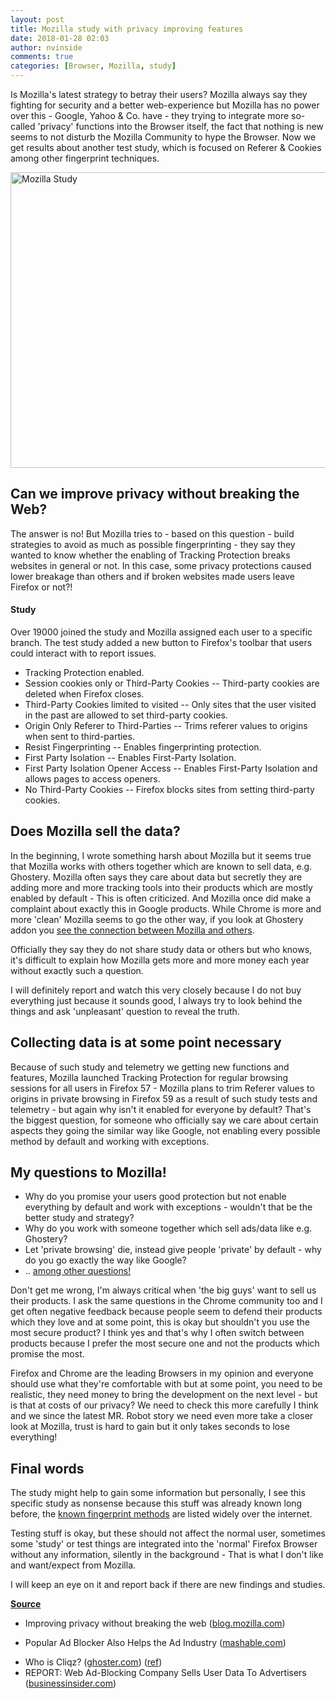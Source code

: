 ```yaml
---
layout: post
title: Mozilla study with privacy improving features
date: 2018-01-28 02:03
author: nvinside
comments: true
categories: [Browser, Mozilla, study]
---
```

Is Mozilla's latest strategy to betray their users? Mozilla always say they fighting for security and a better web-experience but Mozilla has no power over this - Google, Yahoo &amp; Co. have - they trying to integrate more so-called 'privacy' functions into the Browser itself, the fact that nothing is new seems to not disturb the Mozilla Community to hype the Browser. Now we get results about another test study, which is focused on Referer &amp; Cookies among other fingerprint techniques.

<img class="size-full wp-image-2304 aligncenter" src="https://chefkochblog.files.wordpress.com/2018/01/mozilla-study.png" alt="Mozilla Study" width="696" height="473" />

<!--more-->

<h2>Can we improve privacy without breaking the Web?</h2>

The answer is no! But Mozilla tries to - based on this question - build strategies to avoid as much as possible fingerprinting - they say they wanted to know whether the enabling of Tracking Protection breaks websites in general or not. In this case, some privacy protections caused lower breakage than others and if broken websites made users leave Firefox or not?!

<h4>Study</h4>

Over 19000 joined the study and Mozilla assigned each user to a specific branch. The test study added a new button to Firefox's toolbar that users could interact with to report issues.

<ul>
    <li>Tracking Protection enabled.</li>
    <li>Session cookies only or Third-Party Cookies -- Third-party cookies are deleted when Firefox closes.</li>
    <li>Third-Party Cookies limited to visited -- Only sites that the user visited in the past are allowed to set third-party cookies.</li>
    <li>Origin Only Referer to Third-Parties -- Trims referer values to origins when sent to third-parties.</li>
    <li>Resist Fingerprinting -- Enables fingerprinting protection.</li>
    <li>First Party Isolation -- Enables First-Party Isolation.</li>
    <li>First Party Isolation Opener Access -- Enables First-Party Isolation and allows pages to access openers.</li>
    <li>No Third-Party Cookies -- Firefox blocks sites from setting third-party cookies.</li>
</ul>

<h2>Does Mozilla sell the data?</h2>

In the beginning, I wrote something harsh about Mozilla but it seems true that Mozilla works with others together which are known to sell data, e.g. Ghostery. Mozilla often says they care about data but secretly they are adding more and more tracking tools into their products which are mostly enabled by default - This is often criticized. And Mozilla once did make a complaint about exactly this in Google products. While Chrome is more and more 'clean' Mozilla seems to go the other way, if you look at Ghostery addon you <a href="https://www.ghostery.com/faqs/who-is-cliqz/">see the connection between Mozilla and others</a>.

Officially they say they do not share study data or others but who knows, it's difficult to explain how Mozilla gets more and more money each year without exactly such a question.

I will definitely report and watch this very closely because I do not buy everything just because it sounds good, I always try to look behind the things and ask '<span id="result_box" class="short_text" lang="en"><span class="">unpleasant' question to reveal the truth.</span></span>

<h2>Collecting data is at some point necessary</h2>

Because of such study and telemetry we getting new functions and features, Mozilla launched Tracking Protection for regular browsing sessions for all users in Firefox 57 - Mozilla plans to trim Referer values to origins in private browsing in Firefox 59 as a result of such study tests and telemetry - but again why isn't it enabled for everyone by default? That's the biggest question, for someone who officially say we care about certain aspects they going the similar way like Google, not enabling every possible method by default and working with exceptions.

<h2>My questions to Mozilla!</h2>

<ul>
    <li>Why do you promise your users good protection but not enable everything by default and work with exceptions - wouldn't that be the better study and strategy?</li>
    <li>Why do you work with someone together which sell ads/data like e.g. Ghostery?</li>
    <li>Let 'private browsing' die, instead give people 'private' by default - why do you go exactly the way like Google?</li>
    <li>.. <a href="https://github.com/dty717/BetterFirefox">among other questions!</a></li>
</ul>

Don't get me wrong, I'm always critical when 'the big guys' want to sell us their products. I ask the same questions in the Chrome community too and I get often negative feedback because people seem to defend their products which they love and at some point, this is okay but shouldn't you use the most secure product? I think yes and that's why I often switch between products because I prefer the most secure one and not the products which promise the most.

Firefox and Chrome are the leading Browsers in my opinion and everyone should use what they're comfortable with but at some point, you need to be realistic, they need money to bring the development on the next level - but is that at costs of our privacy? We need to check this more carefully I think and we since the latest MR. Robot story we need even more take a closer look at Mozilla, trust is hard to gain but it only takes seconds to lose everything!

<h2>Final words</h2>

The study might help to gain some information but personally, I see this specific study as nonsense because this stuff was already known long before, the <a href="https://github.com/dty717/Online-Privacy-Test-Resource-List">known fingerprint methods</a> are listed widely over the internet.

Testing stuff is okay, but these should not affect the normal user, sometimes some 'study' or test things are integrated into the 'normal' Firefox Browser without any information, silently in the background - That is what I don't like and want/expect from Mozilla.

I will keep an eye on it and report back if there are new findings and studies.

<span style="text-decoration:underline;"><strong>Source</strong></span>

<ul>
    <li class="entry-title">Improving privacy without breaking the web (<a href="https://blog.mozilla.org/data/2018/01/26/improving-privacy-without-breaking-the-web/">blog.mozilla.com</a>)</li>
    <li>
<p class="title">Popular Ad Blocker Also Helps the Ad Industry (<a href="https://mashable.com/2013/06/17/ad-blocker-helps-ad-industry/">mashable.com</a>)</p>
</li>
    <li>Who is Cliqz? (<a href="https://www.ghostery.com/faqs/who-is-cliqz/">ghoster.com</a>) (<a href="https://www.mozilla.org/en-US/privacy/firefox-cliqz/" rel="noopener">ref</a>)</li>
    <li>REPORT: Web Ad-Blocking Company Sells User Data To Advertisers (<a href="http://www.businessinsider.com/evidon-sells-ghostery-data-to-advertisers-2013-6?IR=T">businessinsider.com</a>)</li>
</ul>
